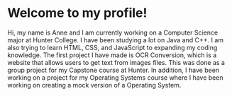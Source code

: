 # Welcome to my profile!
Hi, my name is Anne and I am currently working on a Computer Science major at Hunter College. 
I have been studying a lot on Java and C++. I am also trying to learn HTML, CSS, and JavaScript to expanding my coding knowledge.
The first project I have made is OCR Conversion, which is a website that allows users to get text from images files. This was done as a group project for my Capstone course at Hunter.
In addition, I have been working on a project for my Operating Systems course where I have been working on creating a mock version of a Operating System.
